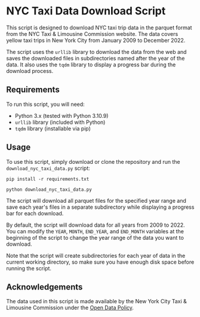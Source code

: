 
# NYC Taxi Data Download Script

This script is designed to download NYC taxi trip data in the parquet format from the NYC Taxi & Limousine Commission website. The data covers yellow taxi trips in New York City from January 2009 to December 2022.

The script uses the `urllib` library to download the data from the web and saves the downloaded files in subdirectories named after the year of the data. It also uses the `tqdm` library to display a progress bar during the download process.

## Requirements

To run this script, you will need:

- Python 3.x (tested with Python 3.10.9)
- `urllib` library (included with Python)
- `tqdm` library (installable via pip)

## Usage

To use this script, simply download or clone the repository and run the `download_nyc_taxi_data.py` script:
```
pip install -r requirements.txt
```
```
python download_nyc_taxi_data.py
```

The script will download all parquet files for the specified year range and save each year's files in a separate subdirectory while displaying a progress bar for each download.

By default, the script will download data for all years from 2009 to 2022. You can modify the `YEAR`, `MONTH`, `END_YEAR`, and `END_MONTH` variables at the beginning of the script to change the year range of the data you want to download.

Note that the script will create subdirectories for each year of data in the current working directory, so make sure you have enough disk space before running the script.

## Acknowledgements

The data used in this script is made available by the New York City Taxi & Limousine Commission under the [Open Data Policy](https://opendata.cityofnewyork.us/).
